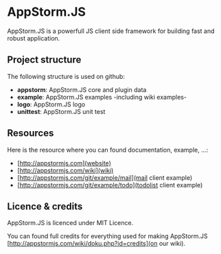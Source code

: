 AppStorm.JS
===========

AppStorm.JS is a powerfull JS client side framework for building fast and robust application.


Project structure
-----------------

The following structure is used on github:
  * **appstorm**: AppStorm.JS core and plugin data
  * **example**: AppStorm.JS examples -including wiki examples-
  * **logo**: AppStorm.JS logo
  * **unittest**: AppStorm.JS unit test


Resources
---------

Here is the resource where you can found documentation, example, ...:
  * [http://appstormjs.com](website)
  * [http://appstormjs.com/wiki](wiki)
  * [http://appstormjs.com/git/example/mail](mail client example)
  * [http://appstormjs.com/git/example/todo](todolist client example)


Licence & credits
-----------------

AppStorm.JS is licenced under MIT Licence.

You can found full credits for everything used for making AppStorm.JS [http://appstormjs.com/wiki/doku.php?id=credits](on our wiki).